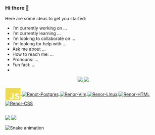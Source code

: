 ### Hi there 👋


Here are some ideas to get you started:

-  I’m currently working on ...
-  I’m currently learning ...
-  I’m looking to collaborate on ...
-  I’m looking for help with ...
-  Ask me about ...
-  How to reach me: ...
-  Pronouns: ...
-  Fun fact: ...
-  
<div align="center">
  <a href="https://github.com/Renorog">
  <img height="180em" src="https://github-readme-stats.vercel.app/api?username=Renorog&show_icons=true&theme=dracula&include_all_commits=true&count_private=true"/>
  <img height="180em" src="https://github-readme-stats.vercel.app/api/top-langs/?username=Renorog&layout=compact&langs_count=7&theme=dracula"/>
</div>

<div style="display: inline_block"><br>
  <img align="center" alt="Renor-Js" height="40" width="50" src="https://raw.githubusercontent.com/devicons/devicon/master/icons/javascript/javascript-plain.svg">
  <img align="center" alt="Renot-Postgres" heigth="30" width="40" src="https://cdn.jsdelivr.net/gh/devicons/devicon/icons/postgresql/postgresql-original.svg" />
 <img align="center" alt="Renor-Vim" height="40" width="50" src="https://cdn.jsdelivr.net/gh/devicons/devicon/icons/vim/vim-original.svg" />
 <img align="center" alt="Renor-LInux" height="40" width="50" src="https://cdn.jsdelivr.net/gh/devicons/devicon/icons/linux/linux-original.svg" />
 <img align="center" alt="Renor-HTML" height="40" width="50" src="https://cdn.jsdelivr.net/gh/devicons/devicon/icons/html5/html5-original.svg" />
 <img align="center" alt="Renor-CSS" height="40" width="50" src="https://cdn.jsdelivr.net/gh/devicons/devicon/icons/css3/css3-original.svg" />
  
 </div>

  
  ##
 
<div> 
 
  <a href="https://instagram.com/renorog" target="_blank"><img src="https://img.shields.io/badge/-Instagram-%23E4405F?style=for-the-badge&logo=instagram&logoColor=white" target="_blank"></a>
   <a href="https://www.linkedin.com/in/Renorog" target="_blank"><img src="https://img.shields.io/badge/-LinkedIn-%230077B5?style=for-the-badge&logo=linkedin&logoColor=white" target="_blank"></a> 
 
  ![Snake animation](https://github.com/Renorog/Renorog/blob/output/github-contribution-grid-snake.svg)
 
</div>
